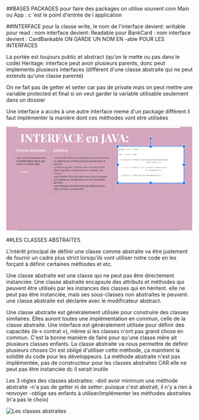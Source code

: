 ##BASES PACKAGES
pour faire des packages on utilise souvent com
Main ou App : c 'est le point d'entrée de l application

##INTERFACE
pour la classe write, le nom de l'interface devient: writable
pour read : nom interface devient: Readable
pour BankCard : nom interface devient : CardBankable
ON GARDE UN NOM EN -able POUR LES INTERFACES

La portée est toujours public et abstract (qu'on le mette ou pas dans le code)
Heritage: interface peut avoir plusieurs parents, donc peut implements plusieurs interfaces  (différent d'une classe abstraite qui ne peut extends qu'une classe parente)

On ne fait pas de getter et setter car pas de private
mais on peut mettre une variable protected et final si on veut garder la variable utilisable seulement dans un dossier

Une interface a accès à une autre interface meme d'un package différent
il faut implémenter la manière dont ces méthodes vont etre utilisées

![interface java](interface.png)

##LES CLASSES ABSTRAITES

L'intérêt principal de définir une classe comme abstraite va être justement de fournir un cadre plus strict lorsqu'ils vont utiliser notre code en les forçant à définir certaines méthodes et etc. 

Une classe abstraite est une classe qui ne peut pas être directement instanciée. Une classe abstraite encapsule des attributs et méthodes qui peuvent être utilisés par les instances des classes qui en héritent.
elle ne peut pas être instanciée, mais ses sous-classes non abstraites le peuvent. une classe abstraite est déclarée avec le modificateur abstract.

Une classe abstraite est généralement utilisée pour construire des classes similaires. Elles auront toutes une implémentation en commun, celle de la classe abstraite. Une interface est généralement utilisée pour définir des capacités (le « contrat »), même si les classes n'ont pas grand chose en commun.
C'est la bonne manière de faire pour qu'une classe mère ait plusieurs classes enfants.
La classe abstraite va nous permettre de définir plusieurs choses
On est obligé d'utiliser cette méthode, ça maintient la solidité du code pour les développeurs.
La méthode abstraite n'est pas implémentée, pas de constructeur pour les classes abstraites CAR elle ne peut pas être instanciée dc il serait inutile

Les 3 règles des classes abstraites:
-doit avoir minimum une méthode abstraite
-n'a pas de getter ni de setter: puisque c'est abstrait, il n'y a rien à renvoyer
-oblige ses enfants à utiliser/implémenter les méthodes abstraites (n'a pas le choix)

![Les classes abstraites](/abstract.PNG)




